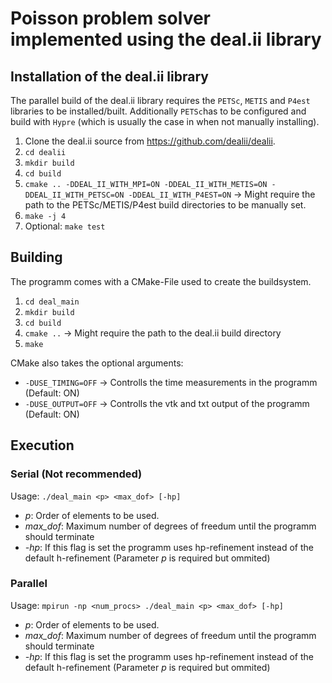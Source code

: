 # Poisson problem solver implemented using the deal.ii library

## Installation of the deal.ii library
The parallel build of the deal.ii library requires the `PETSc`, `METIS` and `P4est` libraries to be installed/built. Additionally `PETSc`has to be configured and build with `Hypre`  (which is usually the case in when not manually installing).
1. Clone the deal.ii source from https://github.com/dealii/dealii.
2. `cd dealii`
3. `mkdir build`
4. `cd build`
5. `cmake .. -DDEAL_II_WITH_MPI=ON -DDEAL_II_WITH_METIS=ON -DDEAL_II_WITH_PETSC=ON -DDEAL_II_WITH_P4EST=ON` -> Might require the path to the PETSc/METIS/P4est build directories to be manually set.
6. `make -j 4`
7. Optional: `make test`

## Building
The programm comes with a CMake-File used to create the buildsystem.
1. `cd deal_main`
2. `mkdir build`
3. `cd build`
4. `cmake ..` -> Might require the path to the deal.ii build directory
5. `make`

CMake also takes the optional arguments:
- `-DUSE_TIMING=OFF` -> Controlls the time measurements in the programm (Default: ON)
- `-DUSE_OUTPUT=OFF` -> Controlls the vtk and txt output of the programm (Default: ON)

## Execution
### Serial (Not recommended)
Usage: `./deal_main <p> <max_dof> [-hp]`
- _p_: Order of elements to be used.
- _max\_dof_: Maximum number of degrees of freedum until the programm should terminate 
- _-hp_: If this flag is set the programm uses hp-refinement instead of the default h-refinement (Parameter _p_ is required but ommited)

### Parallel
Usage: `mpirun -np <num_procs> ./deal_main <p> <max_dof> [-hp]`
- _p_: Order of elements to be used.
- _max\_dof_: Maximum number of degrees of freedum until the programm should terminate 
- _-hp_: If this flag is set the programm uses hp-refinement instead of the default h-refinement (Parameter _p_ is required but ommited)